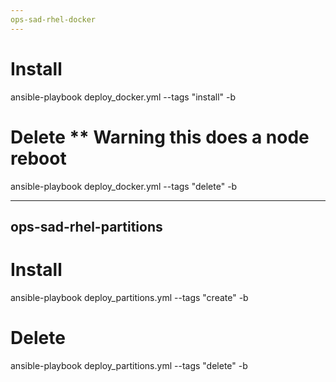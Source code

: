 ```yaml
--- 
ops-sad-rhel-docker
---
```


# Install 
ansible-playbook deploy_docker.yml --tags "install" -b

# Delete ** Warning this does a node reboot 
ansible-playbook deploy_docker.yml --tags "delete" -b

--- 
ops-sad-rhel-partitions
---

# Install 
ansible-playbook deploy_partitions.yml --tags "create" -b

# Delete 
ansible-playbook deploy_partitions.yml --tags "delete" -b
